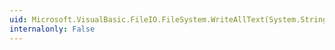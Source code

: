 ```yaml
---
uid: Microsoft.VisualBasic.FileIO.FileSystem.WriteAllText(System.String,System.String,System.Boolean)
internalonly: False
---
```

